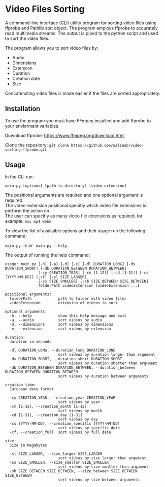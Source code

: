 # Video Files Sorting

A command-line interface (CLI) utility program for sorting video files using ffprobe and Pathlib stat object.
The program employs ffprobe to accurately read multimedia streams. The output is piped to the python script and used to sort the video files.

The program allows you to sort video files by:
* Audio
* Dimensions
* Extension
* Duration
* Creation date
* Size

Concatenating video files is made easier if the files are sorted appropriately. 

## Installation

To use the program you must have FFmpeg installed and add ffprobe to your enviorment variables.

Download ffprobe: https://www.ffmpeg.org/download.html

Clone the repository: ``` git clone https://github.com/oalsaab/video-sorting-ffprobe.git ```

## Usage

In the CLI run:

``` main.py [options] [path-to-directory] [video-extension] ```

The positional arguments are required and one optional argument is required. <br />
The video-extension positional specifiy which video file extensions to perform the action on. <br />
The user can specifiy as many video file extensions as required, for example: ``` mov mp4 webm ```

To view the list of availaible options and their usage run the following command:

``` main.py -h ``` or ``` main.py --help```

The output of running the help command:

```
usage: main.py [-h] [-a] [-d] [-e] [-dl DURATION_LONG] [-ds DURATION_SHORT] [-db DURATION_BETWEEN DURATION_BETWEEN]
               [-cy CREATION_YEAR] [-cm [1-12]] [-cd [1-31]] [-cs [YYYY-MM-DD]] [-cf] [-sl SIZE_LARGER]
               [-ss SIZE_SMALLER] [-sb SIZE_BETWEEN SIZE_BETWEEN]
               folderPath videoExtension [videoExtension ...]

positional arguments:
  folderPath            path to folder with video files
  videoExtension        extension of videos to sort

optional arguments:
  -h, --help            show this help message and exit
  -a, --audio           sort videos by audio
  -d, --dimensions      sort videos by dimensions
  -e, --extension       sort videos by extension

duration:
  duration in seconds

  -dl DURATION_LONG, --duration_long DURATION_LONG
                        sort videos by duration longer than argument
  -ds DURATION_SHORT, --duration_short DURATION_SHORT
                        sort videos by duration shorter than argument
  -db DURATION_BETWEEN DURATION_BETWEEN, --duration_between DURATION_BETWEEN DURATION_BETWEEN
                        sort videos by duration between arguments

creation time:
  European date format

  -cy CREATION_YEAR, --creation_year CREATION_YEAR
                        sort videos by year
  -cm [1-12], --creation_month [1-12]
                        sort videos by month
  -cd [1-31], --creation_day [1-31]
                        sort videos by day
  -cs [YYYY-MM-DD], --creation_specific [YYYY-MM-DD]
                        sort videos by specific date
  -cf, --creation_full  sort videos by full date

size:
  Size in Megabytes

  -sl SIZE_LARGER, --size_larger SIZE_LARGER
                        sort videos by size larger than argument
  -ss SIZE_SMALLER, --size_smaller SIZE_SMALLER
                        sort videos by size smaller than argument
  -sb SIZE_BETWEEN SIZE_BETWEEN, --size_between SIZE_BETWEEN SIZE_BETWEEN
                        sort videos by size between arguments
                        
```
